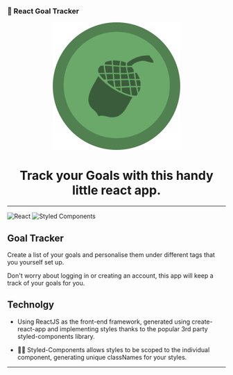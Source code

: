 ### 🚀 React Goal Tracker

<div display="flex" align="center">
<img src="./app/public/favicon.png">
<h1>Track your Goals with this handy little react app.</h1>
</div>

<hr>

![React](https://img.shields.io/badge/react-%2320232a.svg?style=for-the-badge&logo=react&logoColor=%2361DAFB)
![Styled Components](https://img.shields.io/badge/styled--components-DB7093?style=for-the-badge&logo=styled-components&logoColor=white)

## Goal Tracker

Create a list of your goals and personalise them under different tags that you yourself set up.

Don't worry about logging in or creating an account, this app will keep a track of your goals for you.

## Technolgy

- Using ReactJS as the front-end framework, generated using create-react-app and implementing styles thanks to the popular 3rd party styled-components library.

- 💅🏼 Styled-Components allows styles to be scoped to the individual component, generating unique classNames for your styles.

<hr>

